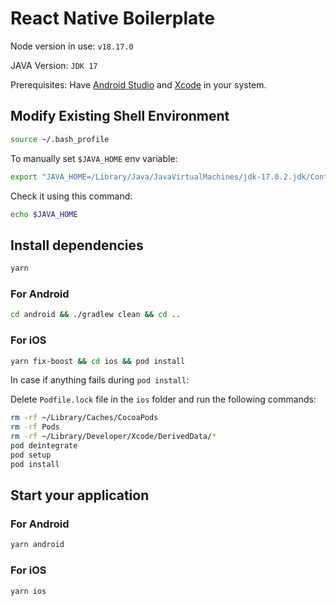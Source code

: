 # React Native Boilerplate

Node version in use: `v18.17.0`

JAVA Version: `JDK 17`

Prerequisites: Have [Android Studio](https://developer.android.com/studio?gad_source=1&gclid=CjwKCAiA29auBhBxEiwAnKcSqqX1q55vUNvI_F7kdB6aRpzcZ0QW3cs2zoG2rZ0GIFdAeDGWA-hjAhoCr80QAvD_BwE&gclsrc=aw.ds) and [Xcode](https://developer.apple.com/xcode/) in your system.

## Modify Existing Shell Environment

```bash
source ~/.bash_profile
```

To manually set `$JAVA_HOME` env variable:

```bash
export "JAVA_HOME=/Library/Java/JavaVirtualMachines/jdk-17.0.2.jdk/Contents/Home";
```

Check it using this command:

```bash
echo $JAVA_HOME
```

## Install dependencies

```bash
yarn
```

### For Android

```bash
cd android && ./gradlew clean && cd ..
```

### For iOS

```bash
yarn fix-boost && cd ios && pod install
```

In case if anything fails during `pod install`:

Delete `Podfile.lock` file in the `ios` folder and run the following commands:

```bash
rm -rf ~/Library/Caches/CocoaPods
rm -rf Pods
rm -rf ~/Library/Developer/Xcode/DerivedData/*
pod deintegrate
pod setup
pod install
```

## Start your application

### For Android

```bash
yarn android
```

### For iOS

```bash
yarn ios
```
